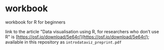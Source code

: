 # workbook
workbook for R for beginners

link to the article "Data visualisation using R, for researchers who don’t use R" is [https://osf.io/download/5e64r/](https://osf.io/download/5e64r/); available in this repository as `introdataviz_preprint.pdf`
